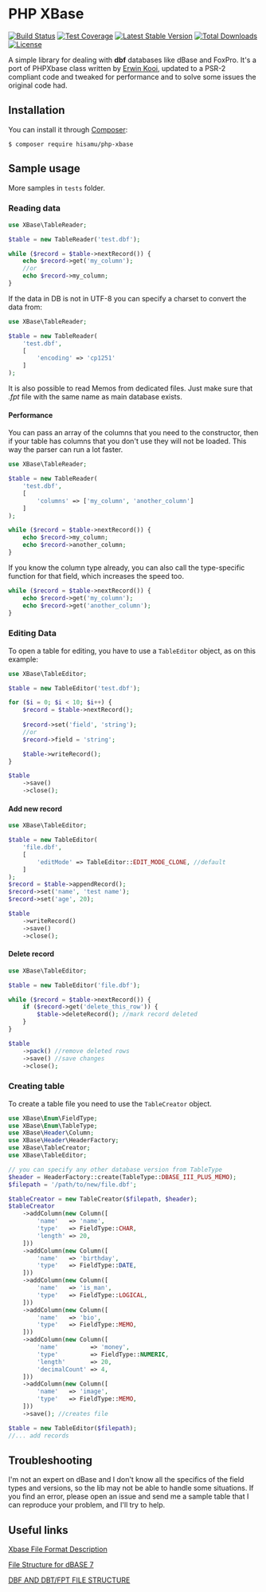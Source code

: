 # PHP XBase

[![Build Status](https://travis-ci.org/luads/php-xbase.svg?branch=master&t=202003171723)](https://travis-ci.org/luads/php-xbase)
[![Test Coverage](https://api.codeclimate.com/v1/badges/a3df6ca519b4cee98c6d/test_coverage)](https://codeclimate.com/github/hisamu/php-xbase/test_coverage)
[![Latest Stable Version](https://poser.pugx.org/hisamu/php-xbase/v/stable)](https://packagist.org/packages/hisamu/php-xbase)
[![Total Downloads](https://poser.pugx.org/hisamu/php-xbase/downloads)](https://packagist.org/packages/hisamu/php-xbase)
[![License](https://poser.pugx.org/hisamu/php-xbase/license)](https://packagist.org/packages/hisamu/php-xbase)

A simple library for dealing with **dbf** databases like dBase and FoxPro. It's a port of PHPXbase class written by [Erwin Kooi](http://www.phpclasses.org/package/2673-PHP-Access-dbf-foxpro-files-without-PHP-ext-.html), updated to a PSR-2 compliant code and tweaked for performance and to solve some issues the original code had.


## Installation

You can install it through [Composer](https://getcomposer.org):

```shell script
$ composer require hisamu/php-xbase
```


## Sample usage

More samples in `tests` folder.


### Reading data

```php
use XBase\TableReader;

$table = new TableReader('test.dbf');

while ($record = $table->nextRecord()) {
    echo $record->get('my_column');
    //or
    echo $record->my_column;
}
```

If the data in DB is not in UTF-8 you can specify a charset to convert the data from:

```php
use XBase\TableReader;

$table = new TableReader(
    'test.dbf',
    [
        'encoding' => 'cp1251'
    ]
);
```

It is also possible to read Memos from dedicated files. Just make sure that *.fpt* file with the same name as main database exists.


#### Performance

You can pass an array of the columns that you need to the constructor, then if your table has columns that you don't use they will not be loaded. 
This way the parser can run a lot faster.

```php
use XBase\TableReader;

$table = new TableReader(
    'test.dbf', 
    [
        'columns' => ['my_column', 'another_column']
    ]
);

while ($record = $table->nextRecord()) {
    echo $record->my_column;
    echo $record->another_column;
}
```

If you know the column type already, you can also call the type-specific function for that field, which increases the speed too.

```php
while ($record = $table->nextRecord()) {
    echo $record->get('my_column');
    echo $record->get('another_column');
}
```


### Editing Data

To open a table for editing, you have to use a `TableEditor` object, as on this example:

```php
use XBase\TableEditor;

$table = new TableEditor('test.dbf');

for ($i = 0; $i < 10; $i++) {
    $record = $table->nextRecord();
    
    $record->set('field', 'string');
    //or
    $record->field = 'string';

    $table->writeRecord();
}

$table
    ->save()
    ->close();
```


#### Add new record

```php
use XBase\TableEditor;

$table = new TableEditor(
    'file.dbf',
    [
        'editMode' => TableEditor::EDIT_MODE_CLONE, //default
    ]
);
$record = $table->appendRecord();
$record->set('name', 'test name');
$record->set('age', 20);

$table
    ->writeRecord()
    ->save()
    ->close();
```


#### Delete record

```php
use XBase\TableEditor;

$table = new TableEditor('file.dbf');

while ($record = $table->nextRecord()) {
    if ($record->get('delete_this_row')) {
        $table->deleteRecord(); //mark record deleted
    }    
}

$table
    ->pack() //remove deleted rows
    ->save() //save changes
    ->close();
```

### Creating table

To create a table file you need to use the `TableCreator` object.

```php
use XBase\Enum\FieldType;
use XBase\Enum\TableType;
use XBase\Header\Column;
use XBase\Header\HeaderFactory;
use XBase\TableCreator;
use XBase\TableEditor;

// you can specify any other database version from TableType
$header = HeaderFactory::create(TableType::DBASE_III_PLUS_MEMO);
$filepath = '/path/to/new/file.dbf';

$tableCreator = new TableCreator($filepath, $header);
$tableCreator
    ->addColumn(new Column([
        'name'   => 'name',
        'type'   => FieldType::CHAR,
        'length' => 20,
    ]))
    ->addColumn(new Column([
        'name'   => 'birthday',
        'type'   => FieldType::DATE,
    ]))
    ->addColumn(new Column([
        'name'   => 'is_man',
        'type'   => FieldType::LOGICAL,
    ]))
    ->addColumn(new Column([
        'name'   => 'bio',
        'type'   => FieldType::MEMO,
    ]))
    ->addColumn(new Column([
        'name'         => 'money',
        'type'         => FieldType::NUMERIC,
        'length'       => 20,
        'decimalCount' => 4,
    ]))
    ->addColumn(new Column([
        'name'   => 'image',
        'type'   => FieldType::MEMO,
    ]))
    ->save(); //creates file

$table = new TableEditor($filepath);
//... add records 
```


## Troubleshooting

I'm not an expert on dBase and I don't know all the specifics of the field types and versions, so the lib may not be able to handle some situations. 
If you find an error, please open an issue and send me a sample table that I can reproduce your problem, and I'll try to help.


## Useful links

[Xbase File Format Description](http://www.manmrk.net/tutorials/database/xbase/)

[File Structure for dBASE 7](http://www.dbase.com/KnowledgeBase/int/db7_file_fmt.htm)

[DBF AND DBT/FPT FILE STRUCTURE](http://www.independent-software.com/dbase-dbf-dbt-file-format.html)
